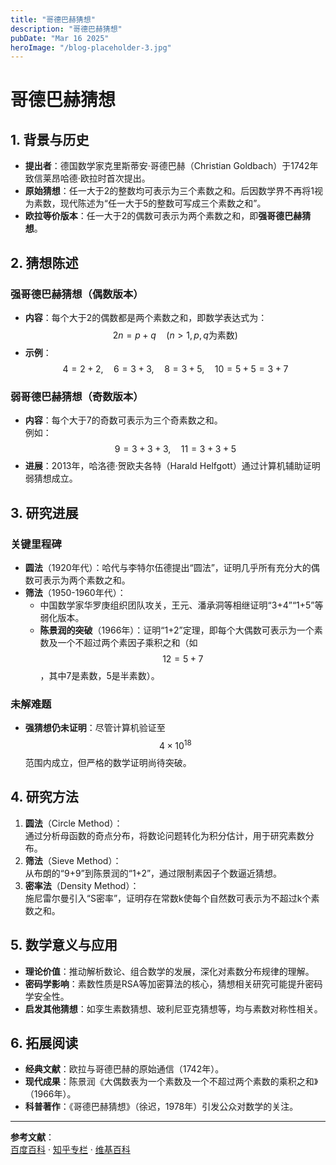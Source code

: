 ```yaml
---
title: "哥德巴赫猜想"
description: "哥德巴赫猜想"
pubDate: "Mar 16 2025"
heroImage: "/blog-placeholder-3.jpg"
---
```


# 哥德巴赫猜想

## 1. 背景与历史
- **提出者**：德国数学家克里斯蒂安·哥德巴赫（Christian Goldbach）于1742年致信莱昂哈德·欧拉时首次提出。
- **原始猜想**：任一大于2的整数均可表示为三个素数之和。后因数学界不再将1视为素数，现代陈述为“任一大于5的整数可写成三个素数之和”。
- **欧拉等价版本**：任一大于2的偶数可表示为两个素数之和，即**强哥德巴赫猜想**。

## 2. 猜想陈述
### 强哥德巴赫猜想（偶数版本）
- **内容**：每个大于2的偶数都是两个素数之和，即数学表达式为：  
  $$ 2n = p + q \quad (n>1, p, q \text{为素数}) $$
- **示例**：  
  $$4=2+2, \quad 6=3+3, \quad 8=3+5, \quad 10=5+5=3+7$$

### 弱哥德巴赫猜想（奇数版本）
- **内容**：每个大于7的奇数可表示为三个奇素数之和。  
  例如：$$9=3+3+3, \quad 11=3+3+5$$  
- **进展**：2013年，哈洛德·贺欧夫各特（Harald Helfgott）通过计算机辅助证明弱猜想成立。

## 3. 研究进展
### 关键里程碑
- **圆法**（1920年代）：哈代与李特尔伍德提出“圆法”，证明几乎所有充分大的偶数可表示为两个素数之和。
- **筛法**（1950-1960年代）：  
  - 中国数学家华罗庚组织团队攻关，王元、潘承洞等相继证明“3+4”“1+5”等弱化版本。
  - **陈景润的突破**（1966年）：证明“1+2”定理，即每个大偶数可表示为一个素数及一个不超过两个素因子乘积之和（如$$12=5+7$$，其中7是素数，5是半素数）。
  
### 未解难题
- **强猜想仍未证明**：尽管计算机验证至$$4 \times 10^{18}$$范围内成立，但严格的数学证明尚待突破。

## 4. 研究方法
1. **圆法**（Circle Method）：  
   通过分析母函数的奇点分布，将数论问题转化为积分估计，用于研究素数分布。
2. **筛法**（Sieve Method）：  
   从布朗的“9+9”到陈景润的“1+2”，通过限制素因子个数逼近猜想。
3. **密率法**（Density Method）：  
   施尼雷尔曼引入“S密率”，证明存在常数k使每个自然数可表示为不超过k个素数之和。

## 5. 数学意义与应用
- **理论价值**：推动解析数论、组合数学的发展，深化对素数分布规律的理解。
- **密码学影响**：素数性质是RSA等加密算法的核心，猜想相关研究可能提升密码学安全性。
- **启发其他猜想**：如孪生素数猜想、玻利尼亚克猜想等，均与素数对称性相关。

## 6. 拓展阅读
- **经典文献**：欧拉与哥德巴赫的原始通信（1742年）。
- **现代成果**：陈景润《大偶数表为一个素数及一个不超过两个素数的乘积之和》（1966年）。
- **科普著作**：《哥德巴赫猜想》（徐迟，1978年）引发公众对数学的关注。

---

**参考文献**：  
[百度百科](https://baike.baidu.com)  · [知乎专栏](https://zhuanlan.zhihu.com)  · [维基百科](https://en.wikipedia.org) 
